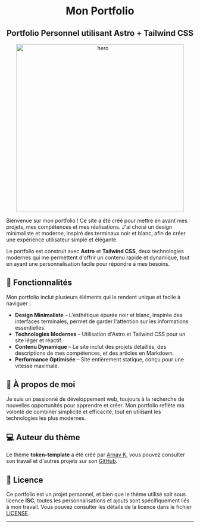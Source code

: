 <h1 align="center">Mon Portfolio</h1>
<h2 align="center">Portfolio Personnel utilisant Astro + Tailwind CSS</h2>

<p align="center">
    <img alt="hero" width="450" src="public/image.png" />
</p>

Bienvenue sur mon portfolio ! Ce site a été créé pour mettre en avant mes projets, mes compétences et mes réalisations. J'ai choisi un design minimaliste et moderne, inspiré des terminaux noir et blanc, afin de créer une expérience utilisateur simple et élégante.

Le portfolio est construit avec **Astro** et **Tailwind CSS**, deux technologies modernes qui me permettent d'offrir un contenu rapide et dynamique, tout en ayant une personnalisation facile pour répondre à mes besoins.

## 🌟 Fonctionnalités

Mon portfolio inclut plusieurs éléments qui le rendent unique et facile à naviguer :

- **Design Minimaliste** – L'esthétique épurée noir et blanc, inspirée des interfaces terminales, permet de garder l'attention sur les informations essentielles.
- **Technologies Modernes** – Utilisation d'Astro et Tailwind CSS pour un site léger et réactif.
- **Contenu Dynamique** – Le site inclut des projets détaillés, des descriptions de mes compétences, et des articles en Markdown.
- **Performance Optimisée** – Site entièrement statique, conçu pour une vitesse maximale.

## 👤 À propos de moi

Je suis un passionné de développement web, toujours à la recherche de nouvelles opportunités pour apprendre et créer. Mon portfolio reflète ma volonté de combiner simplicité et efficacité, tout en utilisant les technologies les plus modernes.

## 💻 Auteur du thème

Le thème **token-template** a été créé par [Arnav K](https://github.com/ArnavK-09), vous pouvez consulter son travail et d'autres projets sur son [GitHub](https://github.com/ArnavK-09/token-template).

## 📄 Licence

Ce portfolio est un projet personnel, et bien que le thème utilisé soit sous licence **ISC**, toutes les personnalisations et ajouts sont spécifiquement liés à mon travail. Vous pouvez consulter les détails de la licence dans le fichier [LICENSE](https://github.com/ArnavK-09/token-template/blob/main/LICENSE).

---



